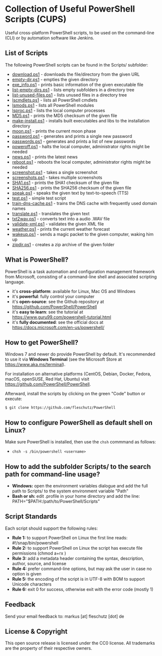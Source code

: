 Collection of Useful PowerShell Scripts (CUPS)
==============================================

Useful cross-platform PowerShell scripts, to be used on the command-line (CLI) or by automation software like Jenkins.

List of Scripts
---------------
The following PowerShell scripts can be found in the Scripts/ subfolder:

* [download.ps1](Scripts/download.ps1) - downloads the file/directory from the given URL
* [empty-dir.ps1](Scripts/empty-dir.ps1) - empties the given directory
* [exe_info.ps1](Scripts/exe_info.ps1) - prints basic information of the given executable file
* [list-empty-dirs.ps1](Scripts/list-empty-dirs.ps1) - lists empty subfolders in a directory tree
* [list-unused-files.ps1](Scripts/list-unused-files.ps1) - lists unused files in a directory tree
* [lscmdlets.ps1](Scripts/lscmdlets.ps1) - lists all PowerShell cmdlets
* [lsmods.ps1](Scripts/lsmods.ps1) - lists all PowerShell modules
* [lsproc.ps1](Scripts/lsproc.ps1) - lists the local computer processes
* [MD5.ps1](Scripts/MD5.ps1) - prints the MD5 checksum of the given file
* [make-install.ps1](Scripts/make-install.ps1) - installs built executables and libs to the installation directory
* [moon.ps1](Scripts/moon.ps1) - prints the current moon phase
* [password.ps1](Scripts/password.ps1) - generates and prints a single new password
* [passwords.ps1](Scripts/passwords.ps1) - generates and prints a list of new passwords
* [poweroff.ps1](Scripts/poweroff.ps1) - halts the local computer, administrator rights might be needed
* [news.ps1](Scripts/news.ps1) - prints the latest news
* [reboot.ps1](Scripts/reboot.ps1) - reboots the local computer, administrator rights might be needed
* [screenshot.ps1](Scripts/screenshot.ps1) - takes a single screenshot
* [screenshots.ps1](Scripts/screenshots.ps1) - takes multiple screenshots
* [SHA1.ps1](Scripts/SHA1.ps1) - prints the SHA1 checksum of the given file
* [SHA256.ps1](Scripts/SHA256.ps1) - prints the SHA256 checksum of the given file
* [speak.ps1](Scripts/speak.ps1) - speaks the given text by text-to-speech (TTS)
* [test.ps1](Scripts/test.ps1) - simple test script
* [train-dns-cache.ps1](Scripts/train-dns-cache.ps1) - trains the DNS cache with frequently used domain names
* [translate.ps1](Scripts/translate.ps1) - translates the given text
* [txt2wav.ps1](Scripts/txt2wav.ps1) - converts text into a audio .WAV file
* [validate-xml.ps1](Scripts/validate-xml.ps1) - validates the given XML file
* [weather.ps1](Scripts/weather.ps1) - prints the current weather forecast
* [wakeup.ps1](Scripts/wakeup.ps1) - sends a magic packet to the given computer, waking him up
* [zipdir.ps1](Scripts/zipdir.ps1) - creates a zip archive of the given folder

What is PowerShell?
-------------------

PowerShell is a task automation and configuration management framework from Microsoft, consisting of a command-line shell and associated scripting language. 
* it's **cross-platform**: available for Linux, Mac OS and Windows
* it's **powerful**: fully control your computer
* it's **open-source**: see the Github repository at https://github.com/PowerShell/PowerShell 
* it's **easy to learn**: see the tutorial at https://www.guru99.com/powershell-tutorial.html
* it's **fully documented**: see the official docs at https://docs.microsoft.com/en-us/powershell/

How to get PowerShell?
----------------------
Windows 7 and newer do provide PowerShell by default. It's recommended to use it via **Windows Terminal** (see the Microsoft Store at https://www.aka.ms/terminal).

For installation on alternative platforms (CentOS, Debian, Docker, Fedora, macOS, openSUSE, Red Hat, Ubuntu) visit https://github.com/PowerShell/PowerShell.

Afterward, install the scripts by clicking on the green "Code" button or execute:
```
$ git clone https://github.com/fleschutz/PowerShell
```

How to configure PowerShell as default shell on Linux?
------------------------------------------------------

Make sure PowerShell is installed, then use the `chsh` commmand as follows:
* `chsh -s /bin/powershell <username>`


How to add the subfolder Scripts/ to the search path for command-line usage?
----------------------------------------------------------------------------

* **Windows:** open the environment variables dialogue and add the full path to Scripts/ to the system environment variable "Path"
* **Bash or sh:** edit .profile in your home directory and add the line: PATH="$PATH:/path/to/PowerShell/Scripts"

Script Standards
----------------
Each script should support the following rules:

* **Rule 1:** to support PowerShell on Linux the first line reads: #!/snap/bin/powershell
* **Rule 2:** to support PowerShell on Linux the script has execute file permissions (chmod a+rx <file>)
* **Rule 3:** add a metadata header containing the syntax, description, author, source, and license
* **Rule 4:** prefer command-line options, but may ask the user in case no option is given
* **Rule 5:** the encoding of the script is in UTF-8 with BOM to support Unicode characters
* **Rule 6:** exit 0 for success, otherwise exit with the error code (mostly 1)

Feedback
--------
Send your email feedback to: markus [at] fleschutz [dot] de

License & Copyright
-------------------
This open source release is licensed under the CC0 license. All trademarks are the property of their respective owners.
